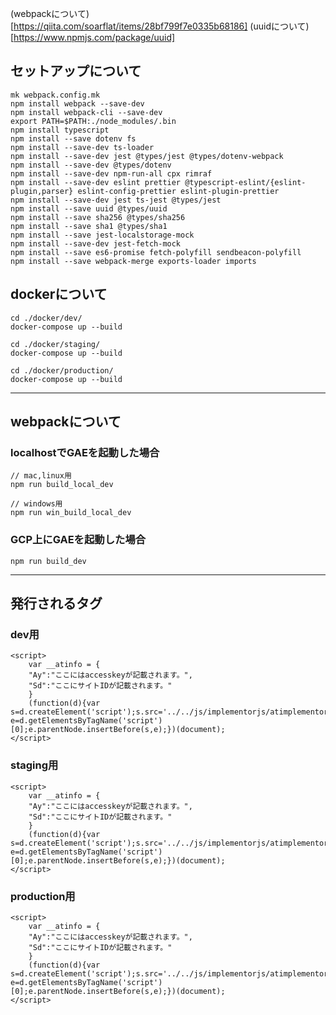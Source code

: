 (webpackについて)[https://qiita.com/soarflat/items/28bf799f7e0335b68186]
(uuidについて)[https://www.npmjs.com/package/uuid]


## セットアップについて
```npm
mk webpack.config.mk
npm install webpack --save-dev
npm install webpack-cli --save-dev
export PATH=$PATH:./node_modules/.bin
npm install typescript
npm install --save dotenv fs
npm install --save-dev ts-loader
npm install --save-dev jest @types/jest @types/dotenv-webpack
npm install --save-dev @types/dotenv
npm install --save-dev npm-run-all cpx rimraf
npm install --save-dev eslint prettier @typescript-eslint/{eslint-plugin,parser} eslint-config-prettier eslint-plugin-prettier
npm install --save-dev jest ts-jest @types/jest
npm install --save uuid @types/uuid
npm install --save sha256 @types/sha256
npm install --save sha1 @types/sha1
npm install --save jest-localstorage-mock
npm install --save-dev jest-fetch-mock
npm install --save es6-promise fetch-polyfill sendbeacon-polyfill
npm install --save webpack-merge exports-loader imports
```

## dockerについて
```
cd ./docker/dev/
docker-compose up --build
```

```
cd ./docker/staging/
docker-compose up --build
```

```
cd ./docker/production/
docker-compose up --build
```

--------------------------------------------------------------

## webpackについて
### localhostでGAEを起動した場合
```npm
// mac,linux用
npm run build_local_dev

// windows用
npm run win_build_local_dev
```

### GCP上にGAEを起動した場合
```npm
npm run build_dev
```

--------------------------------------------------------------

## 発行されるタグ
### dev用
```
<script>
    var __atinfo = {
    "Ay":"ここにはaccesskeyが記載されます。",
    "Sd":"ここにサイトIDが記載されます。"
    }
    (function(d){var s=d.createElement('script');s.src='../../js/implementorjs/atimplementorjs.min.js';s.async=true;var e=d.getElementsByTagName('script')[0];e.parentNode.insertBefore(s,e);})(document);
</script> 
```

### staging用
```
<script>
    var __atinfo = {
    "Ay":"ここにはaccesskeyが記載されます。",
    "Sd":"ここにサイトIDが記載されます。"
    }
    (function(d){var s=d.createElement('script');s.src='../../js/implementorjs/atimplementorjs.min.js';s.async=true;var e=d.getElementsByTagName('script')[0];e.parentNode.insertBefore(s,e);})(document);
</script> 
```

### production用
```
<script>
    var __atinfo = {
    "Ay":"ここにはaccesskeyが記載されます。",
    "Sd":"ここにサイトIDが記載されます。"
    }
    (function(d){var s=d.createElement('script');s.src='../../js/implementorjs/atimplementorjs.min.js';s.async=true;var e=d.getElementsByTagName('script')[0];e.parentNode.insertBefore(s,e);})(document);
</script> 
```